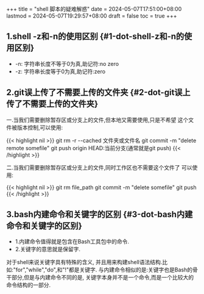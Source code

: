 +++
title = "shell 脚本的疑难解惑"
date = 2024-05-07T17:51:00+08:00
lastmod = 2024-05-07T19:29:57+08:00
draft = false
toc = true
+++

## 1.shell -z和-n的使用区别 {#1-dot-shell-z和-n的使用区别}

-   -n: 字符串长度不等于0为真,助记符:no zero
-   -z: 字符串长度等于0为真,助记符:zero


## 2.git误上传了不需要上传的文件夹 {#2-dot-git误上传了不需要上传的文件夹}

一.当我们需要删除暂存区或分支上的文件,但本地又需要使用,只是不希望
这个文件被版本控制,可以使用:

{{< highlight nil >}}
git rm -r --cached 文件夹或文件名
git commit -m "delete remote somefile"
git push origin HEAD:当前分支(通常就是git push)
{{< /highlight >}}

二.当我们需要删除暂存区或分支上的文件,同时工作区也不需要这个文件了
可以使用:

{{< highlight nil >}}
git rm file_path
git commit -m "delete somefile"
git push
{{< /highlight >}}


## 3.bash内建命令和关键字的区别 {#3-dot-bash内建命令和关键字的区别}

-   1.内建命令值得就是包含在Bash工具包中的命令.
-   2.关键字的意思就是保留字.

对于shell来说关键字具有特殊的含义,
并且用来构建shell语法结构.比如:"for","while","do",和"!"都是关键字.
与内建命令相似的是:关键字也是Bash的骨干部分,但是与内建命令不同的是,
关键字本身并不是一个命令,而是一个比较大的命令结构的一部分.
